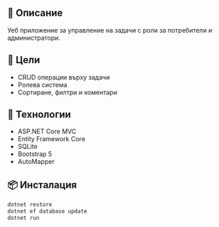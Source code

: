 ## 📄 Описание
Уеб приложение за управление на задачи с роли за потребители и администратори.

## 🎯 Цели
- CRUD операции върху задачи
- Ролева система
- Сортиране, филтри и коментари

## 🧰 Технологии
- ASP.NET Core MVC
- Entity Framework Core
- SQLite
- Bootstrap 5
- AutoMapper

## 📦 Инсталация
```bash
dotnet restore
dotnet ef database update
dotnet run

